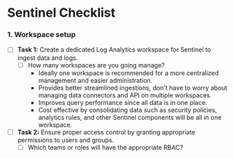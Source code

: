 # Sentinel Checklist 

### 1. Workspace setup
- [ ] **Task 1:** Create a dedicated Log Analytics workspace for Sentinel to ingest data and logs.
     - [ ] How many workspaces are you going manage? 
        - Ideally one workspace is recommended for a more centralized management and easier administration. 
        - Provides better streamlined ingestions, don't have to worry about managing data connectors and API on multiple workspaces.
        - Improves query performance since all data is in one place. 
        - Cost effective by consolidating data such as security policies, analytics rules, and other Sentinel components will be all in one workspace.
  
- [ ] **Task 2:** Ensure proper access control by granting appropriate permissions to users and groups.
  - [ ]   Which teams or roles will have the appropriate RBAC?
